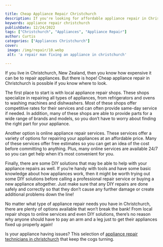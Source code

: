 ```yaml
---

title: Cheap Appliance Repair Christchurch
description: If you're looking for affordable appliance repair in Christchurch, New Zealand, this post is for you! Read on to learn how you can get cheap appliance repair without sacrificing quality.
keywords: appliance repair christchurch
publishDate: 12/24/2022
tags: ["Christchurch", "Appliances", "Appliance Repair"]
author: Curtis
categories: ["Appliances Christchurch"]
cover: 
 image: /img/repair/10.webp
 alt: 'a repair man fixing an appliance in christchurch'

---
```


If you live in Christchurch, New Zealand, then you know how expensive it can be to repair appliances. But there is hope! Cheap appliance repair in Christchurch is possible if you know where to look.

The first place to start is with local appliance repair shops. These shops specialize in repairing all types of appliances, from refrigerators and ovens to washing machines and dishwashers. Most of these shops offer competitive rates for their services and can often provide same-day service if needed. In addition, many of these shops are able to provide parts for a wide range of brands and models, so you don’t have to worry about finding the right part for your appliance.

Another option is online appliance repair services. These services offer a variety of options for repairing your appliances at an affordable price. Many of these services offer free estimates so you can get an idea of the cost before committing to anything. Plus, many online services are available 24/7 so you can get help when it’s most convenient for you.

Finally, there are some DIY solutions that may be able to help with your appliance repairs as well. If you’re handy with tools and have some basic knowledge about how appliances work, then it might be worth trying out some DIY solutions before calling a professional repair service or buying a new appliance altogether. Just make sure that any DIY repairs are done safely and correctly so that they don’t cause any further damage or create additional problems down the line!

No matter what type of appliance repair needs you have in Christchurch, there are plenty of options available that won’t break the bank! From local repair shops to online services and even DIY solutions, there’s no reason why anyone should have to pay an arm and a leg just to get their appliances fixed up properly again!

Is your appliance having issues? This selection of <a href="/pages/appliance-repair-technicians/new-zealand/christchurch/">appliance repair technicians in christchurch</a> that keep the cogs turning.